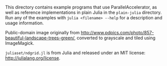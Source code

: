 This directory contains example programs that use ParallelAccelerator, as well as reference implementations in plain Julia in the `plain-julia` directory.  Run any of the examples with `julia <filename> --help` for a description and usage information.

Public-domain image originally from
http://www.pdpics.com/photo/857-beautiful-landscape-trees-green/,
converted to grayscale and tiled using ImageMagick.

`juliaset/ndgrid.jl` is from Julia and released under an MIT license:
http://julialang.org/license.
